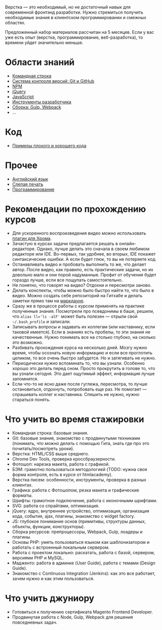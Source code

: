 Верстка — это необходимый, но не достаточный навык для современной фронтэнд разработки. Нужно стремиться получить необходимые знания в клиентском программировании и смежных областях.

Предложенный набор материалов рассчитан на 5 месяцев. Если у вас уже есть опыт (верстка, программирование, веб-разработка), то времени уйдет значительно меньше.

# Области знаний
* [Командная строка](learn/bash.md)
* [Система контроля версий: Git и GitHub](learn/git.md)
* [NPM](learn/npm.md)
* [jQuery](learn/jquery.md)
* [JavaScript](learn/js.md)
* [Инструменты разработчика](learn/devtools.md)
* [Сборка: Gulp, Webpack](learn/assets-pipeline.md)
* ...

# Код
* [Примеры плохого и хорошего кода](learn/best_practices.md)

# Прочее
* [Английский язык](learn/english.md)
* [Слепая печать](learn/keyboard.md)
* [Программирование](learn/programming.md)

# Рекомендации по прохождению курсов
* Для ускоренного воспроизведения видео можно использовать [плагин для Хрома](https://chrome.google.com/webstore/detail/html5-video-speed-control/ejdipbccipeloijefbkiakckfhdbgocg?hl=ru).
* Зачастую в курсах задачи предлагается решать в онлайн-редакторе. Однако, лучше делать это сначала в своем любимом редакторе или IDE. Во-первых, так удобнее, во вторых, IDE покажет синтаксические ошибки. А если будет глюк, то вы не потеряете код.
* Останавливать видео и пробовать выполнить то же, что делает автор. После видео, как правило, есть практические задачи, но их довольно мало и они порой надуманные. Профит от обучения будет гораздо лучше, если все пощупать самостоятельно.
* Не понятно, что говорят на видео? Отдохни и пересмотри заново.
* Делать конспекты, чтобы можно было быстро найти то, что было в видео. Можно создать себе репозиторий на Гитхабе и делать заметки прямо там на [маркдауне](https://guides.github.com/features/mastering-markdown/).
* Сразу же в процессе работы с курсом применять на практике полученные знания. Посмотрели про псевдонимы в баше, решили, что `alias ll='ls -alF'` может быть полезен — отрыли свой `~/.bash_profile` и записали.
* Записывать вопросы и задавать их коллегам (или наставнику, если таковой имеется). Если в знаниях есть пробелы, то эти знания не качественные. Нужно понимать все на столько глубоко, на сколько это возможно.
* Разбивать прохождения курса на несколько дней. Мозгу нужно время, чтобы осознать новую информацию и если все проглотить целиком, то все очень быстро забудется. Но и затягивать не нужно.
* Периодически нужно вспоминать то, что вы узнали. Особенно хорошо это делать перед сном. Просто прокрутить в голове то, что вы узнали сегодня. Это дает ощутимый эффект, информация лучше запомнится.
* Если что-то не ясно даже после гуглежа, пересмотра, то лучше остановиться, отдохнуть, попробовать еще раз. Не помогает — спрашивать коллег и наставника. Спешить не нужно, нужно стараться понять.

# Что учить во время стажировки
* Командная строка: базовые знания.
* Git: базовые знания, знакомство с продвинутыми техниками (понимать, что можно делать с помощью Гита, знать где про это почитать/посмотреть уроки).
* Верстка: HTML/CSS выше среднего.
* Chrome Dev Tools, проверка кроссбраузерности.
* Фотошоп: нарезка макета, работа с графикой.
* БЭМ: грамотно пользоваться методологией (TODO: нужна своя форма контроля, есть в курсе от htmlacademy).
* Верстка писем: особенности, инструменты, проверка в разных клиентах.
* Графика: работа с Фотошопом, резка макета и графические форматы.
* Шрифты: грамотное подключение, работа с иконочнымм шрифтами.
* SVG: работа со спрайтами, оптимизация.
* jQuery: ядро, внутреннее устройство, оптимизация, организация кода, события, ajax, плагины, знакомство с widget factory.
* JS: глубокое понимание основ (примитивы, структуры данных, объекты, функции, конструкторы).
* Сборка ресурсов: препроцессоры, Webpack, Gulp, лоадеры и плагины.
* Основы PHP: уметь пользоваться языком как шаблонизатором и работать с встроенный локальным сервером.
* Работа с проектом локально: раскатать, работа с базой, сервером, версиями PHP и MySQL.
* Мадженто: работа в админке (User Guide), работа с темами (Design Guide).
* Знакомство с Continuous Integration (Jenkins): как это все работает, зачем нужно и как этим пользоваться.

# Что учить джуниору
* Готовиться к получению сертификата Magento Frontend Developer.
* Продвинутая работа с Node, Gulp, Webpack для решения повседневных задач.

